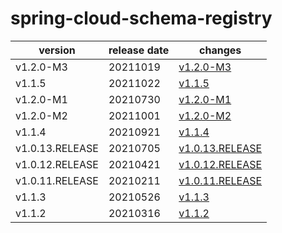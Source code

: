 # spring-cloud-schema-registry	


|version|release date|changes|
|---|---|---|
|v1.2.0-M3|20211019|[v1.2.0-M3](./v1.2.0-M3-20211019.md)|
|v1.1.5|20211022|[v1.1.5](./v1.1.5-20211022.md)|
|v1.2.0-M1|20210730|[v1.2.0-M1](./v1.2.0-M1-20210730.md)|
|v1.2.0-M2|20211001|[v1.2.0-M2](./v1.2.0-M2-20211001.md)|
|v1.1.4|20210921|[v1.1.4](./v1.1.4-20210921.md)|
|v1.0.13.RELEASE|20210705|[v1.0.13.RELEASE](./v1.0.13.RELEASE-20210705.md)|
|v1.0.12.RELEASE|20210421|[v1.0.12.RELEASE](./v1.0.12.RELEASE-20210421.md)|
|v1.0.11.RELEASE|20210211|[v1.0.11.RELEASE](./v1.0.11.RELEASE-20210211.md)|
|v1.1.3|20210526|[v1.1.3](./v1.1.3-20210526.md)|
|v1.1.2|20210316|[v1.1.2](./v1.1.2-20210316.md)|
